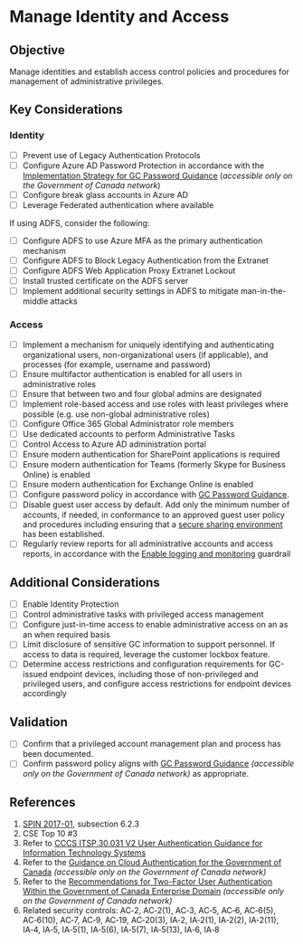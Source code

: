 # Manage Identity and Access

## Objective

Manage identities and establish access control policies and procedures for management of administrative privileges.

## Key Considerations

### Identity

* [ ] Prevent use of Legacy Authentication Protocols
* [ ] Configure Azure AD Password Protection in accordance with the [Implementation Strategy for GC Password Guidance](https://www.gcpedia.gc.ca/gcwiki/images/c/c0/Implementation_Strategy_for_GC_Password_Guidance.pdf) (*_accessible only on the Government of Canada network_*)
* [ ] Configure break glass accounts in Azure AD
* [ ] Leverage Federated authentication where available

If using ADFS, consider the following:

* [ ] Configure ADFS to use Azure MFA as the primary authentication mechanism
* [ ] Configure ADFS to Block Legacy Authentication from the Extranet
* [ ] Configure ADFS Web Application Proxy Extranet Lockout
* [ ] Install  trusted certificate on the ADFS server
* [ ] Implement additional security settings in ADFS to mitigate man-in-the-middle attacks

### Access

* [ ] Implement a mechanism for uniquely identifying and authenticating organizational users, non-organizational users (if applicable), and processes (for example, username and password)
* [ ] Ensure multifactor authentication is enabled for all users in administrative roles
* [ ] Ensure that between two and four global admins are designated
* [ ] Implement role-based access and use roles with least privileges where possible (e.g. use non-global administrative roles)
* [ ] Configure Office 365 Global Administrator role members
* [ ] Use dedicated accounts to perform Administrative Tasks
* [ ] Control Access to Azure AD administration portal
* [ ] Ensure modern authentication for SharePoint applications is required
* [ ] Ensure modern authentication for Teams (formerly Skype for Business Online) is enabled
* [ ] Ensure modern authentication for Exchange Online is enabled
* [ ] Configure password policy in accordance with [GC Password Guidance](https://www.canada.ca/en/government/system/digital-government/password-guidance.html).
* [ ] Disable guest user access by default. Add only the minimum number of accounts, if needed, in conformance to an approved guest user policy and procedures including ensuring that a [secure sharing environment](https://docs.microsoft.com/en-us/microsoft-365/solutions/create-secure-guest-sharing-environment?view=o365-worldwide) has been established.
* [ ] Regularly review reports for all administrative accounts and access reports, in accordance with the [Enable logging and monitoring](04_Enable-Logging-and-Monitoring.md) guardrail

## Additional Considerations

* [ ] Enable Identity Protection
* [ ] Control administrative tasks with privileged access management
* [ ] Configure just-in-time access to enable administrative access on an as an when required basis
* [ ] Limit disclosure of sensitive GC information to support personnel. If access to data is required, leverage the customer lockbox feature.
* [ ] Determine access restrictions and configuration requirements for GC-issued endpoint devices, including those of non-privileged and privileged users, and configure access restrictions for endpoint devices accordingly

## Validation

* [ ] Confirm that a privileged account management plan and process has been documented.
* [ ] Confirm password policy aligns with [GC Password Guidance](https://www.canada.ca/en/government/system/digital-government/password-guidance.html) *_(accessible only on the Government of Canada network)_* as appropriate.

## References

1. [SPIN 2017-01](https://www.canada.ca/en/treasury-board-secretariat/services/access-information-privacy/security-identity-management/direction-secure-use-commercial-cloud-services-spin.html), subsection 6.2.3
2. CSE Top 10 #3
3. Refer to [CCCS ITSP.30.031 V2 User Authentication Guidance for Information Technology Systems](https://cyber.gc.ca/en/guidance/user-authentication-guidance-information-technology-systems-itsp30031-v3)
4. Refer to the [Guidance on Cloud Authentication for the Government of Canada](https://intranet.canada.ca/wg-tg/cagc-angc-eng.asp) *_(accessible only on the Government of Canada network)_*
5. Refer to the [Recommendations for Two-Factor User Authentication Within the Government of Canada Enterprise Domain](https://intranet.canada.ca/wg-tg/rtua-rafu-eng.asp) *_(accessible only on the Government of Canada network)_*
6. Related security controls: AC‑2, AC‑2(1), AC‑3, AC‑5, AC‑6, AC‑6(5), AC‑6(10), AC‑7, AC‑9, AC‑19, AC‑20(3), IA‑2, IA‑2(1), IA‑2(2), IA‑2(11), IA‑4, IA‑5, IA‑5(1), IA‑5(6), IA‑5(7), IA‑5(13), IA‑6, IA‑8

